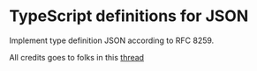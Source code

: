 # TypeScript definitions for JSON

Implement type definition JSON according to RFC 8259.

All credits goes to folks in this [thread](https://github.com/microsoft/TypeScript/issues/1897)
